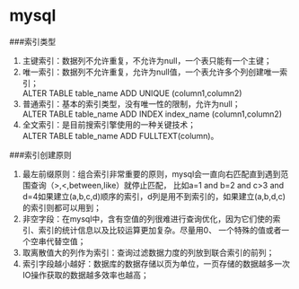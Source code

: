 # mysql
###索引类型
1. 主键索引：数据列不允许重复，不允许为null，一个表只能有一个主键；
2. 唯一索引：数据列不允许重复，允许为null值，一个表允许多个列创建唯一索引；<br>
   ALTER TABLE table_name ADD UNIQUE (column1,column2)
3. 普通索引：基本的索引类型，没有唯一性的限制，允许为null；<br>
   ALTER TABLE table_name ADD INDEX index_name (column1,column2)
4. 全文索引：是目前搜索引擎使用的一种关键技术；<br>
   ALTER TABLE table_name ADD FULLTEXT(column)。

###索引创建原则
1. 最左前缀原则：组合索引非常重要的原则，mysql会一直向右匹配直到遇到范围查询（>,<,between,like）就停止匹配，
比如a=1 and b=2 and c>3 and d=4如果建立(a,b,c,d)顺序的索引，d列是用不到索引的，如果建立(a,b,d,c)的索引则都可以用到；
2. 非空字段：在mysql中，含有空值的列很难进行查询优化，因为它们使的索引、索引的统计信息以及比较运算更加复杂。尽量用0、
   一个特殊的值或者一个空串代替空值；
3. 取离散值大的列作为索引：查询过滤数据力度的列放到联合索引的前列；
4. 索引字段越小越好：数据库的数据存储以页为单位，一页存储的数据越多一次IO操作获取的数据越多效率也越高；



    


